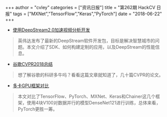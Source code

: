+++
author = "cvley"
categories = ["资讯日报"]
title = "第262期 HackCV 日报"
tags = ["MXNet","TensorFlow","Keras","PyTorch"]
date = "2018-06-22"
+++

- [使用DeepStream2.0加速视频分析开发](https://devblogs.nvidia.com/accelerate-video-analytics-deepstream-2/?ncid=so-twi-dmsk-43690?from=hackcv&hmsr=hackcv.com&utm_medium=hackcv.com&utm_source=hackcv.com)

> 英伟达发布了最新的DeepStream软件开发包，目标是解决智慧城市的问题。本文介绍了SDK、如何构建定制的应用，以及DeepStream的性能信息。

- [谷歌CVPR2018总结](https://ai.googleblog.com/2018/06/google-at-cvpr-2018.html?from=hackcv&hmsr=hackcv.com&utm_medium=hackcv.com&utm_source=hackcv.com)

> 想了解谷歌的科研多牛吗？看看这篇文章就知道了，几十篇CVPR的论文。

- [多卡GPU框架对比](https://medium.com/@iliakarmanov/multi-gpu-rosetta-stone-d4fa96162986?from=hackcv&hmsr=hackcv.com&utm_medium=hackcv.com&utm_source=hackcv.com)

> 本文对比了TensorFlow、PyTorch、MXNet、Keras和Chainer这几个框架，使用4块V100对数据并行的模型DenseNet121进行训练，总体来看，PyTorch更胜一筹。

